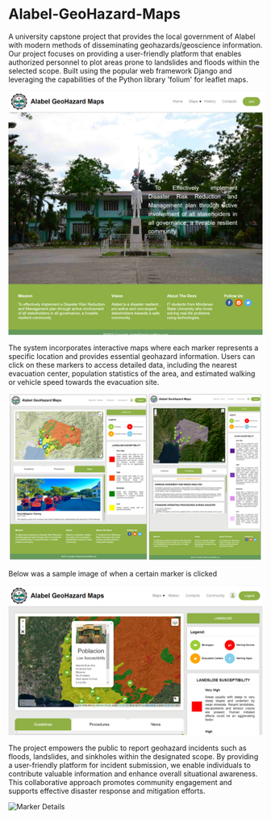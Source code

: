 # Alabel-GeoHazard-Maps
 A university capstone project that provides the local government of Alabel with modern methods of disseminating geohazards/geoscience information. Our project focuses on providing a user-friendly platform that enables authorized personnel to plot areas prone to landslides and floods within the selected scope. Built using the popular web framework Django and leveraging the capabilities of the Python library 'folium' for leaflet maps.

![HomePage](images/Home%20Page%20-%20Desktop%20View.png)

The system incorporates interactive maps where each marker represents a specific location and provides essential geohazard information. Users can click on these markers to access detailed data, including the nearest evacuation center, population statistics of the area, and estimated walking or vehicle speed towards the evacuation site. 

![Maps](images/Maps.PNG)

Below was a sample image of when a certain marker is clicked

![Marker Details](images/Marker%20View.png)

 The project empowers the public to report geohazard incidents such as floods, landslides, and sinkholes within the designated scope. By providing a user-friendly platform for incident submission, we enable individuals to contribute valuable information and enhance overall situational awareness. This collaborative approach promotes community engagement and supports effective disaster response and mitigation efforts.

![Marker Details](images/Community%20Page%20-%20Desktop%20View.png)
